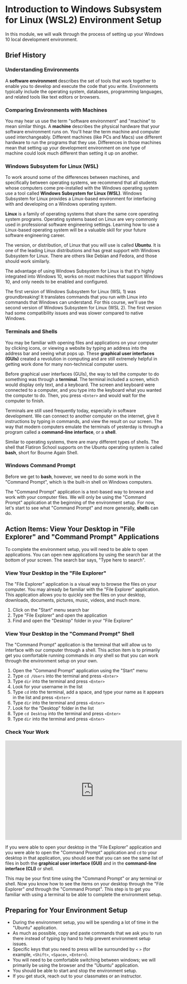 # Introduction to Windows Subsystem for Linux (WSL2) Environment Setup

In this module, we will walk through the process of setting up your Windows 10
local development environment.

## Brief History

### Understanding Environments

A **software environment** describes the set of tools that work together to
enable you to develop and execute the code that you write. Environments
typically include the operating system, databases, programming languages, and
related tools like text editors or browsers.

### Comparing Environments with Machines

You may hear us use the term "software environment" and "machine" to mean
similar things. A **machine** describes the physical hardware that your software
environment runs on. You'll hear the term machine and computer used
interchangeably. Different machines (like PCs and Macs) use different hardware
to run the programs that they use. Differences in those machines mean that
setting up your development environment on one type of machine could look much
different than setting it up on another.

### Windows Subsystem for Linux (WSL)

To work around some of the differences between machines, and specifically
between operating systems, we recommend that all students whose computers come
pre-installed with the Windows operating system use a tool called **Windows
Subsystem for Linux (WSL)**. Windows Subsystem for Linux provides a Linux-based
environment for interfacing with and developing on a Windows operating system.

**Linux** is a family of operating systems that share the same core operating
system programs. Operating systems based on Linux are very commonly used in
professional software engineering settings. Learning how to use a Linux-based
operating system will be a valuable skill for your future software engineering
career.

The version, or distribution, of Linux that you will use is called **Ubuntu**.
It is one of the leading Linux distributions and has great support with Windows
Subsystem for Linux. There are others like Debian and Fedora, and those should
work similarly.

The advantage of using Windows Subsystem for Linux is that it's highly
integrated into Windows 10, works on most machines that support Windows 10, and
only needs to be enabled and configured.

The first version of Windows Subsystem for Linux (WSL 1) was groundbreaking! It
translates commands that you run with Linux into commands that Windows can
understand. For this course, we'll use the second version of Windows Subsystem
for Linux (WSL 2). The first version had some compatibility issues and was
slower compared to native Windows.

### Terminals and Shells

You may be familiar with opening files and applications on your computer by
clicking icons, or viewing a website by typing an address into the address bar
and seeing what pops up. These **graphical user interfaces (GUIs)** created a
revolution in computing and are still extremely helpful in getting work done for
many non-technical computer users.

Before graphical user interfaces (GUIs), the way to tell the computer to do
something was through a **terminal**. The terminal included a screen, which
would display only text, and a keyboard. The screen and keyboard were connected
to a computer, and you type into the keyboard what you wanted the computer to do.
Then, you press `<Enter>` and would wait for the computer to finish.

Terminals are still used frequently today, especially in software development.
We can connect to another computer on the internet, give it instructions by
typing in commands, and view the result on our screen. The way that modern
computers emulate the terminals of yesterday is through a program called a
**command-line interface**, or a **shell**.

Similar to operating systems, there are many different types of shells. The
shell that Flatiron School supports on the Ubuntu operating system is called
**bash**, short for Bourne Again Shell.

### Windows Command Prompt

Before we get to **bash**, however, we need to do some work in the "Command
Prompt", which is the built-in shell on Windows computers.

The "Command Prompt" application is a text-based way to browse and work with
your computer files. We will only be using the "Command Prompt" application
at the beginning of the environment setup. For now, let's start to see what
"Command Prompt" and more generally, **shell**s can do.

## Action Items: View Your Desktop in "File Explorer" and "Command Prompt" Applications

To complete the environment setup, you will need to be able to open
applications. You can open new applications by using the search bar at the
bottom of your screen. The search bar says, "Type here to search".

### View Your Desktop in the "File Explorer"

The "File Explorer" application is a visual way to browse the files on your
computer. You may already be familiar with the "File Explorer" application. This
application allows you to quickly see the files on your desktop, downloads,
documents, pictures, music, videos, and much more.

1. Click on the "Start" menu search bar
2. Type "File Explorer" and open the application
3. Find and open the "Desktop" folder in your "File Explorer"

### View Your Desktop in the "Command Prompt" Shell

The "Command Prompt" application is the terminal that will allow us to interface
with our computer through a shell. This action item is to primarily get you
comfortable running commands in _any_ shell so that you can work through the
environment setup on your own.

1. Open the "Command Prompt" application using the "Start" menu
2. Type `cd /Users` into the terminal and press `<Enter>`
3. Type `dir` into the terminal and press `<Enter>`
4. Look for your username in the list
5. Type `cd` into the terminal, add a space, and type your name as it appears in the list and press `<Enter>`
6. Type `dir` into the terminal and press `<Enter>`
7. Look for the "Desktop" folder in the list
8. Type `cd Desktop` into the terminal and press `<Enter>`
9. Type `dir` into the terminal and press `<Enter>`

### Check Your Work

<iframe width="560" height="315" src="https://www.youtube.com/embed/ylMhORbzGNg" frameborder="0" allow="accelerometer; autoplay; clipboard-write; encrypted-media; gyroscope; picture-in-picture" allowfullscreen></iframe>

If you were able to open your desktop in the "File Explorer" application and you
were able to open the "Command Prompt" application and `cd` to your desktop in
that application, you should see that you can see the same list of files in both
the **graphical user interface (GUI)** and in the **command-line interface
(CLI)** or shell.

This may be your first time using the "Command Prompt" or any terminal or shell.
Now you know how to see the items on your desktop through the "File Explorer"
_and_ through the "Command Prompt". This step is to get you familiar with using
a terminal to be able to complete the environment setup.

## Preparing for Your Environment Setup

* During the environment setup, you will be spending a lot of time in the
  "Ubuntu" application.
* As much as possible, copy and paste commands that we ask you to run there
  instead of typing by hand to help prevent environment setup issues.
* Specific keys that you need to press will be surrounded by  `<` `>` (for
  example, `<Shift>`, `<Space>`, `<Enter>`).
* You will need to be comfortable switching between windows; we will primarily
  be using the browser and the "Ubuntu" application.
* You should be able to start and stop the environment setup.
* If you get stuck, reach out to your classmates or an instructor.
